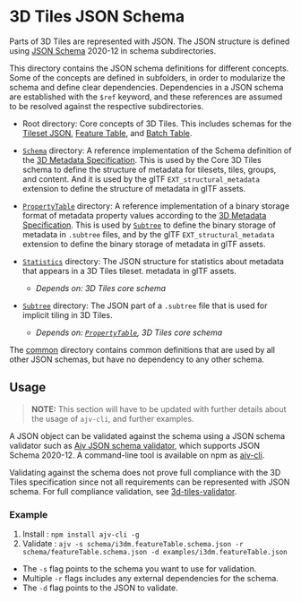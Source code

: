 # 3D Tiles JSON Schema

Parts of 3D Tiles are represented with JSON. The JSON structure is defined using [JSON Schema](http://json-schema.org/) 2020-12 in schema subdirectories.

This directory contains the JSON schema definitions for different concepts. Some of the concepts are defined in subfolders, in order to modularize the schema and define clear dependencies. Dependencies in a JSON schema are established with the `$ref` keyword, and these references are assumed to be resolved against the respective subdirectories. 

- Root directory: Core concepts of 3D Tiles. This includes schemas for the [Tileset JSON](../README.md#tileset-json), [Feature Table](../TileFormats/FeatureTable/README.md), and [Batch Table](../TileFormats/BatchTable/README.md).

- [`Schema`](Schema) directory: A reference implementation of the Schema definition of the [3D Metadata Specification](../Metadata/README.md#schema). This is used by the Core 3D Tiles schema to define the structure of metadata for tilesets, tiles, groups, and content. And it is used by the glTF `EXT_structural_metadata` extension to define the structure of metadata in glTF assets.

- [`PropertyTable`](PropertyTable) directory: A reference implementation of a binary storage format of metadata property values according to the [3D Metadata Specification](../Metadata/README.md#storage-formats). This is used by [`Subtree`](Subtree) to define the binary storage of metadata in `.subtree` files, and by the glTF `EXT_structural_metadata` extension to define the binary storage of metadata in glTF assets.

- [`Statistics`](Statistics) directory: The JSON structure for statistics about metadata that appears in a 3D Tiles tileset. metadata in glTF assets.
  - *Depends on: 3D Tiles core schema* 

- [`Subtree`](Subtree) directory: The JSON part of a `.subtree` file that is used for implicit tiling in 3D Tiles.
  - *Depends on: [`PropertyTable`](PropertyTable), 3D Tiles core schema* 

The [common](common) directory contains common definitions that are used by all other JSON schemas, but have no dependency to any other schema.


## Usage

> **NOTE:** This section will have to be updated with further details about the usage of `ajv-cli`, and further examples.

A JSON object can be validated against the schema using a JSON schema validator such as [Ajv JSON schema validator](https://github.com/ajv-validator/ajv), which supports JSON Schema 2020-12.  A command-line tool is available on npm as [ajv-cli](https://www.npmjs.com/package/ajv-cli).

Validating against the schema does not prove full compliance with the 3D Tiles specification since not all requirements can be represented with JSON schema.  For full compliance validation, see [3d-tiles-validator](https://github.com/CesiumGS/3d-tiles-validator/).

### Example

1. Install : `npm install ajv-cli -g`
2. Validate : `ajv -s schema/i3dm.featureTable.schema.json -r schema/featureTable.schema.json -d examples/i3dm.featureTable.json`

* The `-s` flag points to the schema you want to use for validation. 
* Multiple `-r` flags includes any external dependencies for the schema.
* The `-d` flag points to the JSON to validate.
